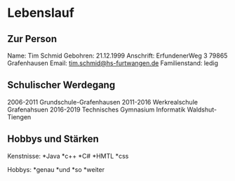 # Lebenslauf

## Zur Person
Name: 			Tim Schmid
Gebohren: 		21.12.1999
Anschrift: 		ErfundenerWeg 3 
			79865 Grafenhausen
Email: 			tim.schmid@hs-furtwangen.de
Familienstand: 		ledig

## Schulischer Werdegang
2006-2011		Grundschule-Grafenhausen
2011-2016		Werkrealschule Grafenahsuen
2016-2019		Technisches Gymnasium Informatik Waldshut-Tiengen

## Hobbys und Stärken

Kenstnisse:		*Java
			*c++
			*C#
			*HMTL
			*css

Hobbys:			*genau
			*und
			*so
			*weiter			


